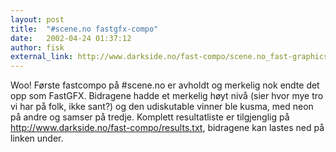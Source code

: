 ```yaml
---
layout: post
title:  "#scene.no fastgfx-compo"
date:   2002-04-24 01:37:12
author: fisk
external_link: http://www.darkside.no/fast-compo/scene.no_fast-graphics-compo_2002-04-23.zip 
---
```

Woo\! Første fastcompo på \#scene.no er avholdt og merkelig nok endte
det opp som FastGFX. Bidragene hadde et merkelig høyt nivå (sier hvor
mye tro vi har på folk, ikke sant?) og den udiskutable vinner ble kusma,
med neon på andre og samser på tredje. Komplett resultatliste er
tilgjenglig på http://www.darkside.no/fast-compo/results.txt, bidragene
kan lastes ned på linken under.


